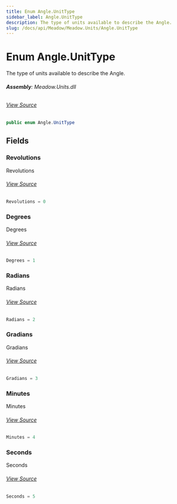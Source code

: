 ```yaml
---
title: Enum Angle.UnitType
sidebar_label: Angle.UnitType
description: The type of units available to describe the Angle.
slug: /docs/api/Meadow/Meadow.Units/Angle.UnitType
---
```

# Enum Angle.UnitType
The type of units available to describe the Angle.

###### **Assembly**: Meadow.Units.dll
###### [View Source](https://github.com/WildernessLabs/Meadow.Units.git/blob/develop/Source/Meadow.Units/Angle.cs#L59)
```csharp title="Declaration"
public enum Angle.UnitType
```
## Fields
### Revolutions
Revolutions
###### [View Source](https://github.com/WildernessLabs/Meadow.Units.git/blob/develop/Source/Meadow.Units/Angle.cs#L62)
```csharp title="Declaration"
Revolutions = 0
```
### Degrees
Degrees
###### [View Source](https://github.com/WildernessLabs/Meadow.Units.git/blob/develop/Source/Meadow.Units/Angle.cs#L64)
```csharp title="Declaration"
Degrees = 1
```
### Radians
Radians
###### [View Source](https://github.com/WildernessLabs/Meadow.Units.git/blob/develop/Source/Meadow.Units/Angle.cs#L66)
```csharp title="Declaration"
Radians = 2
```
### Gradians
Gradians
###### [View Source](https://github.com/WildernessLabs/Meadow.Units.git/blob/develop/Source/Meadow.Units/Angle.cs#L68)
```csharp title="Declaration"
Gradians = 3
```
### Minutes
Minutes
###### [View Source](https://github.com/WildernessLabs/Meadow.Units.git/blob/develop/Source/Meadow.Units/Angle.cs#L70)
```csharp title="Declaration"
Minutes = 4
```
### Seconds
Seconds
###### [View Source](https://github.com/WildernessLabs/Meadow.Units.git/blob/develop/Source/Meadow.Units/Angle.cs#L72)
```csharp title="Declaration"
Seconds = 5
```
